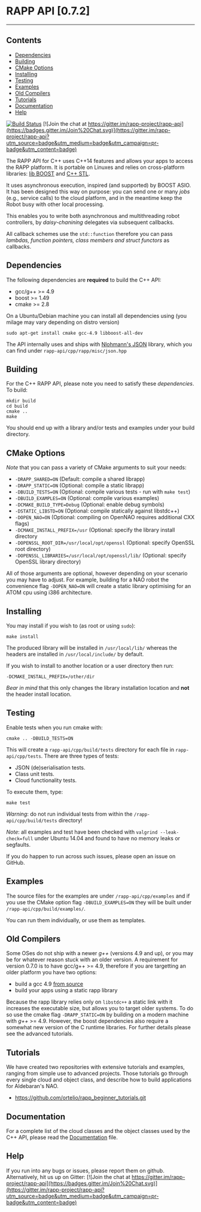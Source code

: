 # RAPP API [0.7.2]
-----------------------

## Contents
- [Dependencies](#dependencies)
- [Building](#building)
- [CMake Options](#cmake-options)
- [Installing](#installing)
- [Testing](#testing)
- [Examples](#examples)
- [Old Compilers](#old-compilers)
- [Tutorials](#tutorials)
- [Documentation](#documentation)
- [Help](#help)

[![Build Status](https://travis-ci.org/rapp-project/rapp-api.svg?branch=cpp_dev)](https://travis-ci.org/rapp-project/rapp-api) [![Join the chat at https://gitter.im/rapp-project/rapp-api](https://badges.gitter.im/Join%20Chat.svg)](https://gitter.im/rapp-project/rapp-api?utm_source=badge&utm_medium=badge&utm_campaign=pr-badge&utm_content=badge)

The RAPP API for C++ uses C++14 features and allows your apps to access the RAPP platform.
It is portable on Linuxes and relies on cross-platform libraries: 
[lib BOOST](http://www.boost.org) and [C++ STL](https://en.wikipedia.org/wiki/Standard_Template_Library).

It uses asynchronous execution, inspired (and supported) by BOOST ASIO.
It has been designed this way on purpose: you can send one or many *jobs* (e.g., service calls)
to the cloud platform, and in the meantime keep the Robot busy with other local processing.

This enables you to write both asynchronous and multithreading robot controllers,
by *daisy-chanining* delegates via subsequent callbacks.

All callback schemes use the `std::function` therefore you can pass 
*lambdas, function pointers, class members and struct functors* as callbacks.

## Dependencies

The following dependencies are **required** to build the C++ API:

* gcc/g++ >= 4.9
* boost >= 1.49
* cmake >= 2.8

On a Ubuntu/Debian machine you can install all dependencies using (you milage may vary depending on distro version)

```shell
sudo apt-get install cmake gcc-4.9 libboost-all-dev
```

The API internally uses and ships with [Nlohmann's JSON](https://github.com/nlohmann/json) library,
which you can find under `rapp-api/cpp/rapp/misc/json.hpp`

## Building

For the C++ RAPP API, please note you need to satisfy these *dependencies*.
To build:

```shell
mkdir build
cd build
cmake ..
make
```

You should end up with a library and/or tests and examples under your build directory.

## CMake Options

*Note* that you can pass a variety of CMake arguments to suit your needs:

* `-DRAPP_SHARED=ON`		                        (Default: compile a shared librapp)
* `-DRAPP_STATIC=ON`		                        (Optional: compile a static librapp)
* `-DBUILD_TESTS=ON`                                (Optional: compile various tests - run with `make test`)
* `-DBUILD_EXAMPLES=ON`                             (Optional: compile various examples)
* `-DCMAKE_BUILD_TYPE=Debug`                        (Optional: enable debug symbols)
* `-DSTATIC_LIBSTD=ON`                              (Optional: compile statically against libstdc++)
* `-DOPEN_NAO=ON`                                   (Optional: compiling on OpenNAO requires additional CXX flags)
* `-DCMAKE_INSTALL_PREFIX=/usr`	                    (Optional: specify the library install directory
* `-DOPENSSL_ROOT_DIR=/usr/local/opt/openssl`       (Optional: specify OpenSSL root directory)
* `-DOPENSSL_LIBRARIES=/usr/local/opt/openssl/lib/` (Optional: specify OpenSSL library directory)

All of those arguments are optional, however depending on your scenario you may have to adjust.
For example, building for a NAO robot the convenience flag `-DOPEN_NAO=ON` will create a static library optimising for an ATOM cpu
using i386 architecture.

## Installing

You may install if you wish to (as root or using `sudo`):

```shell
make install
```

The produced library will be installed in `/usr/local/lib/` whereas the headers are installed in `/usr/local/include/` by default.

If you wish to install to another location or a user directory then run:

```shell
-DCMAKE_INSTALL_PREFIX=/other/dir
```

*Bear in mind* that this only changes the library installation location and **not** the header install location.

## Testing

Enable tests when you run cmake with:

```shell
cmake .. -DBUILD_TESTS=ON
```

This will create a `rapp-api/cpp/build/tests` directory for each file in `rapp-api/cpp/tests`.
There are three types of tests:

* JSON (de)serialisation tests.
* Class unit tests.
* Cloud functionality tests.

To execute them, type:

```shell
make test
```

*_Warning_*: do not run individual tests from within the `/rapp-api/cpp/build/tests` directory!

*_Note_*: all examples and test have been checked with `valgrind --leak-check=full` under Ubuntu 14.04 and found
to have no memory leaks or segfaults.

If you do happen to run across such issues, please open an issue on GitHub.

## Examples

The source files for the examples are under `/rapp-api/cpp/examples` and if you use the CMake option flag `-DBUILD_EXAMPLES=ON` they
will be built under `/rapp-api/cpp/build/examples/`.

You can run them individually, or use them as templates.

## Old Compilers

Some OSes do not ship with a newer *g++* (versions 4.9 and up), or you may be for whatever reason stuck with an older version.
A requirement for version 0.7.0 is to have gcc/g++ >= 4.9, therefore if you are targetting an older platform you have two options:

* build a gcc 4.9 [from source](https://gcc.gnu.org/wiki/InstallingGCC)
* build your apps using a static rapp library

Because the rapp library relies only on `libstdc++` a static link with it increases the executable size,
but allows you to target older systems.
To do so use the cmake flag `-DRAPP_STATIC=ON` by building on a modern machine with *g++* >= 4.9.
However, the boost dependencies also require a somewhat new version of the C runtime libraries.
For further details please see the advanced tutorials.

## Tutorials

We have created two repositories with extensive tutorials and examples, ranging from simple use to advanced projects.
Those tutorials go through every single cloud and object class, and describe how to build applications for Aldebaran's NAO.

* https://github.com/ortelio/rapp_beginner_tutorials.git

## Documentation

For a complete list of the cloud classes and the object classes used by the C++ API,
please read the [Documentation](DOCUMENTATION.md) file.

## Help

If you run into any bugs or issues, please report them on github. 
Alternatively, hit us up on Gitter: [![Join the chat at https://gitter.im/rapp-project/rapp-api](https://badges.gitter.im/Join%20Chat.svg)](https://gitter.im/rapp-project/rapp-api?utm_source=badge&utm_medium=badge&utm_campaign=pr-badge&utm_content=badge)
